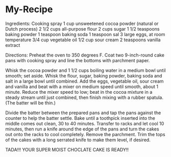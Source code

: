 # My-Recipe
Ingredients:
Cooking spray
1 cup unsweetened cocoa powder (natural or Dutch process)
2 1/2 cups all-purpose flour
2 cups sugar
1 1/2 teaspoons baking powder
1 teaspoon baking soda
1 teaspoon sal
3 large eggs, at room temperature
3/4 cup vegetable oil
1/2 cup sour cream
2 teaspoons vanilla extract

Directions:
Preheat the oven to 350 degrees F. Coat two 9-inch-round cake pans with cooking spray and line the bottoms with parchment paper.

Whisk the cocoa powder and 1 1/2 cups boiling water in a medium bowl until smooth; set aside. Whisk the flour, sugar, baking powder, baking soda and salt in a large bowl until combined. Add the eggs, vegetable oil, sour cream and vanilla and beat with a mixer on medium speed until smooth, about 1 minute. Reduce the mixer speed to low; beat in the cocoa mixture in a steady stream until just combined, then finish mixing with a rubber spatula. (The batter will be thin.)

Divide the batter between the prepared pans and tap the pans against the counter to help the batter settle. Bake until a toothpick inserted into the middle comes out clean, 30 to 40 minutes. Transfer to racks and let cool 10 minutes, then run a knife around the edge of the pans and turn the cakes out onto the racks to cool completely. Remove the parchment. Trim the tops of the cakes with a long serrated knife to make them level, if desired.

TADA!!! YOUR SUPER MOIST CHOCLATE CAKE IS READY!!
